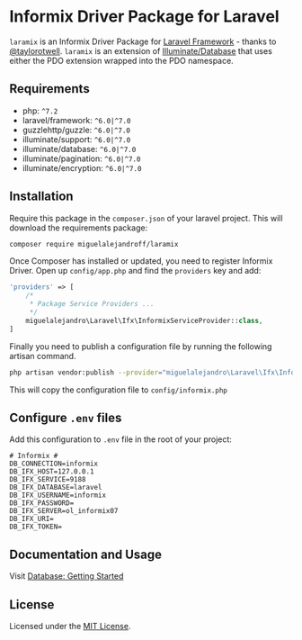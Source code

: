 # Informix Driver Package for Laravel

`laramix` is an Informix Driver Package for [Laravel Framework](http://laravel.com/) - thanks to [@taylorotwell](https://github.com/taylorotwell). `laramix` is an extension of [Illuminate/Database](https://github.com/illuminate/database) that uses either the PDO extension wrapped into the PDO namespace.

## Requirements

- php: `^7.2`
- laravel/framework: `^6.0|^7.0`
- guzzlehttp/guzzle: `^6.0|^7.0`
- illuminate/support: `^6.0|^7.0`
- illuminate/database: `^6.0|^7.0`
- illuminate/pagination: `^6.0|^7.0`
- illuminate/encryption: `^6.0|^7.0`

## Installation

Require this package in the `composer.json` of your laravel project. This will download the requirements package:

```bash
composer require miguelalejandroff/laramix
```

Once Composer has installed or updated, you need to register Informix Driver. Open up `config/app.php` and find the `providers` key and add:

```php
'providers' => [
    /*
     * Package Service Providers ...
     */
    miguelalejandro\Laravel\Ifx\InformixServiceProvider::class,
]
```

Finally you need to publish a configuration file by running the following artisan command.

```bash
php artisan vendor:publish --provider="miguelalejandro\Laravel\Ifx\InformixServiceProvider"
```

This will copy the configuration file to `config/informix.php`

## Configure `.env` files

Add this configuration to `.env` file in the root of your project:

```dotenv
# Informix #
DB_CONNECTION=informix
DB_IFX_HOST=127.0.0.1
DB_IFX_SERVICE=9188
DB_IFX_DATABASE=laravel
DB_IFX_USERNAME=informix
DB_IFX_PASSWORD=
DB_IFX_SERVER=ol_informix07
DB_IFX_URI=
DB_IFX_TOKEN=
```

## Documentation  and Usage

Visit [Database: Getting Started](https://laravel.com/docs/7.x/database)

## License

Licensed under the [MIT License](LICENSE).
